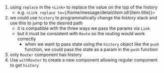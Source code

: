 1. using `replace` in the `<Link>` to replace the value on the top of the history
    - e.g. `<Link replace to={`/home/message/detail/${item.id}/${item.title}`}>`
2. we could use `history` to programmatically change the history stack and use this to jump to the desired path
    - it is compatible with the three ways we pass the params via `Link`
    - but it must be consistent with `Route` so the routing would work correctly
        - when we want tp pass state using the `history` object like the `push` function, we could pass the state as a param in the `push` function
3. only `Router` component has history
4. Use `withRouter` to create a new component allowing regular component to get `history`